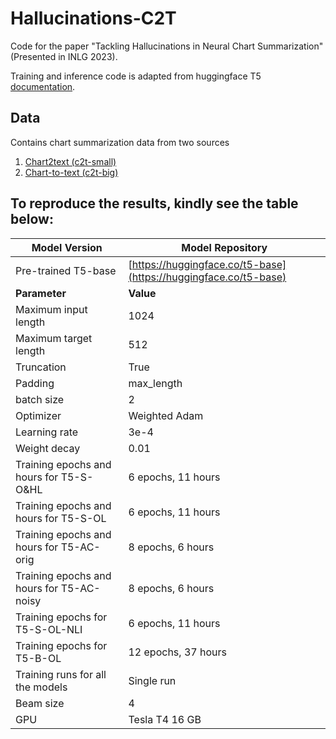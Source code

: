 # Hallucinations-C2T

Code for the paper "Tackling Hallucinations in Neural Chart Summarization" (Presented in INLG 2023).


Training and inference code is adapted from huggingface T5 [documentation](https://huggingface.co/docs/transformers/model_doc/t5). 

## Data
Contains chart summarization data from two sources

1) [Chart2text (c2t-small)](https://github.com/JasonObeid/Chart2Text)
2) [Chart-to-text (c2t-big)](https://github.com/vis-nlp/Chart-to-text (statista data))

## To reproduce the results, kindly see the table below: 

| **Model Version**                                | **Model Repository**                             |
|--------------------------------------------------|--------------------------------------------------|
| Pre-trained T5-base                              | [https://huggingface.co/t5-base](https://huggingface.co/t5-base) |
| **Parameter**                                    | **Value**                                        |
| Maximum input length                             | 1024                                             |
| Maximum target length                            | 512                                              |
| Truncation                                       | True                                             |
| Padding                                          | max_length                                       |
| batch size                                       | 2                                                |
| Optimizer                                        | Weighted Adam                                    |
| Learning rate                                    | 3e-4                                             |
| Weight decay                                     | 0.01                                             |
| Training epochs and hours for T5-S-O&HL          | 6 epochs, 11 hours                               |
| Training epochs and hours for T5-S-OL            | 6 epochs, 11 hours                               |
| Training epochs and hours for T5-AC-orig         | 8 epochs, 6 hours                                |
| Training epochs and hours for T5-AC-noisy        | 8 epochs, 6 hours                                |
| Training epochs for T5-S-OL-NLI                  | 6 epochs, 11 hours                               |
| Training epochs for T5-B-OL                      | 12 epochs, 37 hours                              |
| Training runs for all the models                 | Single run                                       |
| Beam size                                        | 4                                                |
| GPU                                              | Tesla T4 16 GB                                   |




